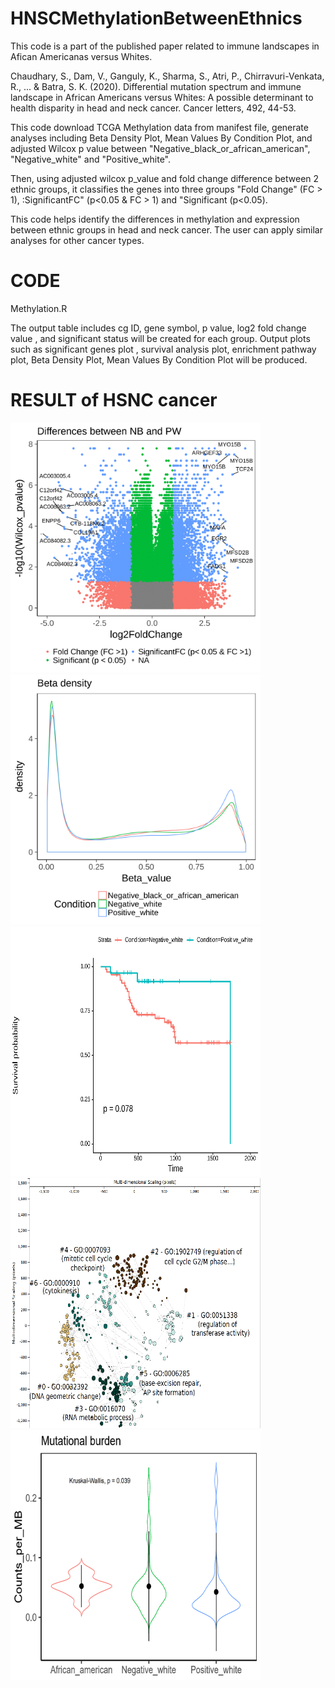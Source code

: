 # HNSCMethylationBetweenEthnics
This code is a part of the published paper related to immune landscapes in Afican Americanas versus Whites.

Chaudhary, S., Dam, V., Ganguly, K., Sharma, S., Atri, P., Chirravuri-Venkata, R., ... & Batra, S. K. (2020). Differential mutation spectrum and immune landscape in African Americans versus Whites: A possible determinant to health disparity in head and neck cancer. Cancer letters, 492, 44-53.

This code download TCGA Methylation data from manifest file, generate analyses including Beta Density Plot, Mean Values By Condition Plot, and adjusted Wilcox p value between "Negative_black_or_african_american", "Negative_white" and "Positive_white". 

Then, using adjusted wilcox p_value and fold change difference between 2 ethnic groups, it classifies the genes into three groups "Fold Change" (FC > 1), :SignificantFC" (p<0.05 & FC > 1) and "Significant (p<0.05). 

This code helps identify the differences in methylation and expression between ethnic groups in head and neck cancer. The user can apply similar analyses for other cancer types. 

# CODE

Methylation.R

The output table includes cg ID, gene symbol, p value, log2 fold change value , and significant status will be created for each group. 
Output plots such as significant genes plot , survival analysis plot, enrichment pathway plot, Beta Density Plot, Mean Values By Condition Plot will be produced. 

# RESULT of HSNC cancer
<img src="outputs/HSNC.png" width="400" height="400">

<img src="outputs/BetaDensity.png" width="400" height="400">

<img src="outputs/survival_pos_vs_neg_W.png" width="400" height="400">

<img src="outputs/Enrichment pathway PW.png" width="400" height="400">

<img src="outputs/Mutational_burden.png" width="400" height="400">



